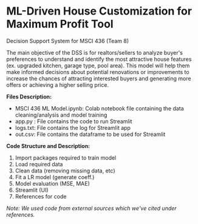 # ML-Driven House Customization for Maximum Profit Tool
Decision Support System for MSCI 436 (Team 8)

The main objective of the DSS is for realtors/sellers to analyze buyer's preferences to understand and identify the most attractive house features (ex. upgraded kitchen, garage type, pool area). This model will help them make informed decisions about potential renovations or improvements to increase the chances of attracting interested buyers and generating more offers or achieving a higher selling price.

**Files Description:**
- MSCI 436 ML Model.ipynb: Colab notebook file containing the data cleaning/analysis and model training 
- app.py : File contains the code to run Streamlit 
- logs.txt: File contains the log for Streamlit app
- out.csv: File contains the dataframe to be used for Streamlit

**Code Structure and Description:** 
1. Import packages required to train model
2. Load required data
3. Clean data (removing missing data, etc)
4. Fit a LR model (generate coeff.)
5. Model evaluation (MSE, MAE)
6. Streamlit (UI)
7. References for code

*Note: We used code from external sources which we've cited under references.*
